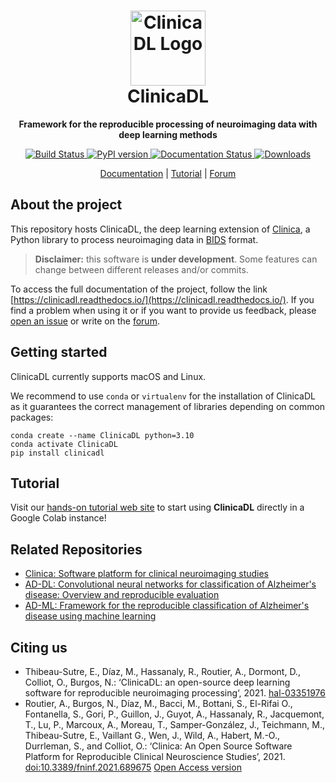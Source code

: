 <h1 align="center">
  <a href="http://www.clinicadl.readthedocs.io">
    <img src="https://clinicadl.readthedocs.io/en/latest/images/logo.png" alt="ClinicaDL Logo" width="120" height="120">
  </a>
  <br/>
  ClinicaDL
</h1>

<p align="center"><strong>Framework for the reproducible processing of neuroimaging data with deep learning methods</strong></p>

<p align="center">
  <a href="https://ci.inria.fr/clinicadl/job/AD-DL/job/dev/">
    <img src="https://ci.inria.fr/clinicadl/buildStatus/icon?job=AD-DL%2Fdev" alt="Build Status">
  </a>
  <a href="https://badge.fury.io/py/clinicadl">
    <img src="https://badge.fury.io/py/clinicadl.svg" alt="PyPI version">
  </a>
  <a href='https://clinicadl.readthedocs.io/en/latest/?badge=latest'>
    <img src='https://readthedocs.org/projects/clinicadl/badge/?version=latest' alt='Documentation Status' />
  </a>
  <a href='https://pepy.tech/project/clinicadl'>
    <img src='https://static.pepy.tech/badge/clinicadl/month' alt='Downloads' />
  </a>
</p>

<p align="center">
  <a href="https://clinicadl.readthedocs.io/">Documentation</a> |
  <a href="https://aramislab.paris.inria.fr/clinicadl/tuto">Tutorial</a> |
  <a href="https://groups.google.com/forum/#!forum/clinica-user">Forum</a>
</p>


## About the project

This repository hosts ClinicaDL, the deep learning extension of [Clinica](https://github.com/aramis-lab/clinica), 
a Python library to process neuroimaging data in [BIDS](https://bids.neuroimaging.io/index.html) format.

> **Disclaimer:** this software is **under development**. Some features can
change between different releases and/or commits.

To access the full documentation of the project, follow the link [https://clinicadl.readthedocs.io/](https://clinicadl.readthedocs.io/). 
If you find a problem when using it or if you want to provide us feedback,
please [open an issue](https://github.com/aramis-lab/ad-dl/issues) or write on
the [forum](https://groups.google.com/forum/#!forum/clinica-user).

## Getting started

ClinicaDL currently supports macOS and Linux.

We recommend to use `conda` or `virtualenv` for the installation of ClinicaDL
as it guarantees the correct management of libraries depending on common packages:

```{.sourceCode .bash}
conda create --name ClinicaDL python=3.10
conda activate ClinicaDL
pip install clinicadl
```

## Tutorial

Visit our [hands-on tutorial web site](https://aramislab.paris.inria.fr/clinicadl/tuto)
to start using **ClinicaDL** directly in a Google Colab instance!

## Related Repositories

- [Clinica: Software platform for clinical neuroimaging studies](https://github.com/aramis-lab/clinica)
- [AD-DL: Convolutional neural networks for classification of Alzheimer's disease: Overview and reproducible evaluation](https://github.com/aramis-lab/AD-DL)
- [AD-ML: Framework for the reproducible classification of Alzheimer's disease using machine learning](https://github.com/aramis-lab/AD-ML)

## Citing us

- Thibeau-Sutre, E., Díaz, M., Hassanaly, R., Routier, A., Dormont, D., Colliot, O., Burgos, N.: ‘ClinicaDL: an open-source deep learning software for reproducible neuroimaging processing‘, 2021. [hal-03351976](https://hal.inria.fr/hal-03351976)
- Routier, A., Burgos, N., Díaz, M., Bacci, M., Bottani, S., El-Rifai O., Fontanella, S., Gori, P., Guillon, J., Guyot, A., Hassanaly, R., Jacquemont, T.,  Lu, P., Marcoux, A.,  Moreau, T., Samper-González, J., Teichmann, M., Thibeau-Sutre, E., Vaillant G., Wen, J., Wild, A., Habert, M.-O., Durrleman, S., and Colliot, O.: ‘Clinica: An Open Source Software Platform for Reproducible Clinical Neuroscience Studies’, 2021. [doi:10.3389/fninf.2021.689675](https://doi.org/10.3389/fninf.2021.689675) [Open Access version](https://hal.inria.fr/hal-02308126)
